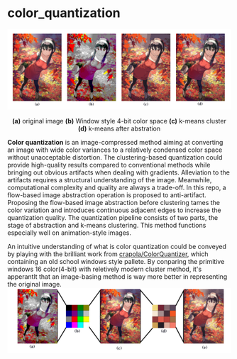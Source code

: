 # color_quantization
![](img/compare_four.png)
<p style="text-align: center;"> <strong>(a)</strong> original image <strong>(b)</strong>  Window style 4-bit color space <strong>(c)</strong>  k-means cluster <strong>(d)</strong>  k-means after abstration</p>

**Color quantization** is an image-compressed method aiming at converting an image with wide color variances
to a relatively condensed color space without unacceptable distortion. The clustering-based quantization
could provide high-quality results compared to conventional methods while bringing out obvious artifacts when dealing with gradients. Alleviation to the artifacts requires a structural understanding
of the image. Meanwhile, computational complexity and quality are always a trade-off. In this repo, a
flow-based image abstraction operation is proposed to anti-artifact.
Proposing the flow-based image abstraction before clustering tames the color variation and introduces continuous
adjacent edges to increase the quantization quality. The quantization pipeline consists of two parts, the stage
of abstraction and k-means clustering. This method functions especially well on animation-style images.

An intuitive understanding of what is color quantization could be conveyed by playing with the brilliant work from [crapola/ColorQuantizer](https://github.com/crapola/ColorQuantizer), which containing an old school windows style pallete. By conparing the primitive windows 16 color(4-bit) with reletively modern cluster method,  it's apperantlt that an image-basing method is way more better in representing the original image.
![](img/compare_two.png)